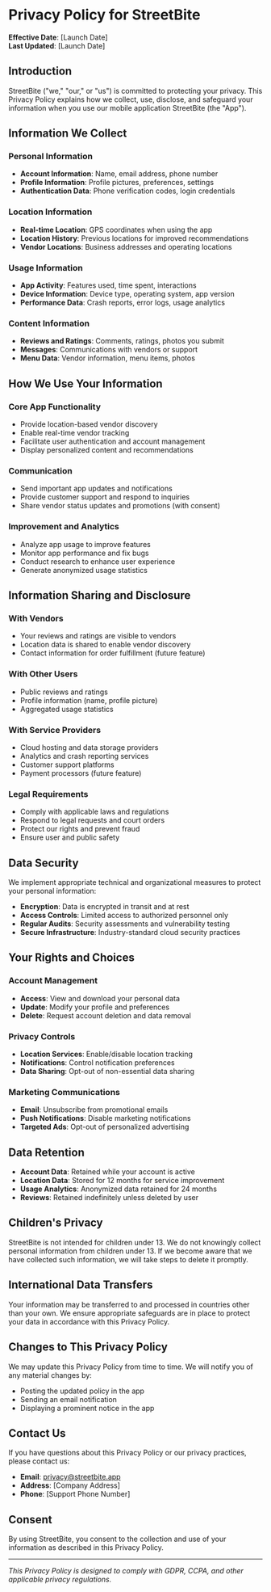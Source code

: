 # Privacy Policy for StreetBite

**Effective Date**: [Launch Date]  
**Last Updated**: [Launch Date]

## Introduction

StreetBite ("we," "our," or "us") is committed to protecting your privacy. This Privacy Policy explains how we collect, use, disclose, and safeguard your information when you use our mobile application StreetBite (the "App").

## Information We Collect

### Personal Information
- **Account Information**: Name, email address, phone number
- **Profile Information**: Profile pictures, preferences, settings
- **Authentication Data**: Phone verification codes, login credentials

### Location Information
- **Real-time Location**: GPS coordinates when using the app
- **Location History**: Previous locations for improved recommendations
- **Vendor Locations**: Business addresses and operating locations

### Usage Information
- **App Activity**: Features used, time spent, interactions
- **Device Information**: Device type, operating system, app version
- **Performance Data**: Crash reports, error logs, usage analytics

### Content Information
- **Reviews and Ratings**: Comments, ratings, photos you submit
- **Messages**: Communications with vendors or support
- **Menu Data**: Vendor information, menu items, photos

## How We Use Your Information

### Core App Functionality
- Provide location-based vendor discovery
- Enable real-time vendor tracking
- Facilitate user authentication and account management
- Display personalized content and recommendations

### Communication
- Send important app updates and notifications
- Provide customer support and respond to inquiries
- Share vendor status updates and promotions (with consent)

### Improvement and Analytics
- Analyze app usage to improve features
- Monitor app performance and fix bugs
- Conduct research to enhance user experience
- Generate anonymized usage statistics

## Information Sharing and Disclosure

### With Vendors
- Your reviews and ratings are visible to vendors
- Location data is shared to enable vendor discovery
- Contact information for order fulfillment (future feature)

### With Other Users
- Public reviews and ratings
- Profile information (name, profile picture)
- Aggregated usage statistics

### With Service Providers
- Cloud hosting and data storage providers
- Analytics and crash reporting services
- Customer support platforms
- Payment processors (future feature)

### Legal Requirements
- Comply with applicable laws and regulations
- Respond to legal requests and court orders
- Protect our rights and prevent fraud
- Ensure user and public safety

## Data Security

We implement appropriate technical and organizational measures to protect your personal information:

- **Encryption**: Data is encrypted in transit and at rest
- **Access Controls**: Limited access to authorized personnel only
- **Regular Audits**: Security assessments and vulnerability testing
- **Secure Infrastructure**: Industry-standard cloud security practices

## Your Rights and Choices

### Account Management
- **Access**: View and download your personal data
- **Update**: Modify your profile and preferences
- **Delete**: Request account deletion and data removal

### Privacy Controls
- **Location Services**: Enable/disable location tracking
- **Notifications**: Control notification preferences
- **Data Sharing**: Opt-out of non-essential data sharing

### Marketing Communications
- **Email**: Unsubscribe from promotional emails
- **Push Notifications**: Disable marketing notifications
- **Targeted Ads**: Opt-out of personalized advertising

## Data Retention

- **Account Data**: Retained while your account is active
- **Location Data**: Stored for 12 months for service improvement
- **Usage Analytics**: Anonymized data retained for 24 months
- **Reviews**: Retained indefinitely unless deleted by user

## Children's Privacy

StreetBite is not intended for children under 13. We do not knowingly collect personal information from children under 13. If we become aware that we have collected such information, we will take steps to delete it promptly.

## International Data Transfers

Your information may be transferred to and processed in countries other than your own. We ensure appropriate safeguards are in place to protect your data in accordance with this Privacy Policy.

## Changes to This Privacy Policy

We may update this Privacy Policy from time to time. We will notify you of any material changes by:
- Posting the updated policy in the app
- Sending an email notification
- Displaying a prominent notice in the app

## Contact Us

If you have questions about this Privacy Policy or our privacy practices, please contact us:

- **Email**: privacy@streetbite.app
- **Address**: [Company Address]
- **Phone**: [Support Phone Number]

## Consent

By using StreetBite, you consent to the collection and use of your information as described in this Privacy Policy.

---

*This Privacy Policy is designed to comply with GDPR, CCPA, and other applicable privacy regulations.*
